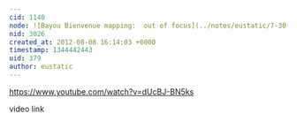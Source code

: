 ```yaml
---
cid: 1140
node: ![Bayou Bienvenue mapping:  out of focus](../notes/eustatic/7-30-2012/bayou-bienvenue-mapping-out-focus)
nid: 3026
created_at: 2012-08-08 16:14:03 +0000
timestamp: 1344442443
uid: 379
author: eustatic
---
```


https://www.youtube.com/watch?v=dUcBJ-BN5ks

video link